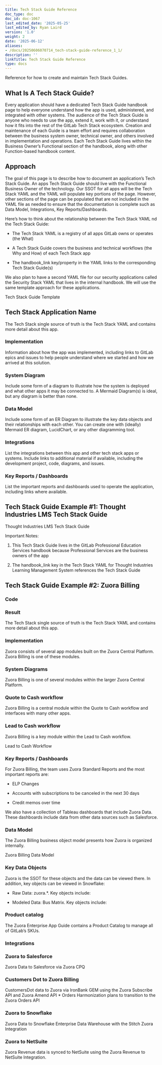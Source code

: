 ```yaml
---
title: Tech Stack Guide Reference
doc_type: doc
doc_id: doc-1067
last_edited_date: '2025-05-25'
last_edited_by: Ryan Laird
version: '1.0'
weight: 2
date: '2025-06-12'
aliases:
- /docs/20250606070714_tech-stack-guide-reference_1_1/
description: ''
linkTitle: Tech Stack Guide Reference
type: docs
---
```


Reference for how to create and maintain Tech Stack Guides.

## What Is A Tech Stack Guide?

<!-- Unsupported block type: quote -->

Every application should have a dedicated Tech Stack Guide handbook page to help everyone understand how the app is used, administered, and integrated with other systems. The audience of the Tech Stack Guide is anyone who needs to use the app, extend it, work with it, or understand how it fits into the rest of the GitLab Tech Stack ecosystem. Creation and maintenance of each Guide is a team effort and requires collaboration between the business system owner, technical owner, and others involved in implementation and operations. Each Tech Stack Guide lives within the Business Owner’s Functional section of the handbook, along with other Function-based handbook content.

## Approach

The goal of this page is to describe how to document an application’s Tech Stack Guide. An apps Tech Stack Guide should live with the Functional Business Owner of the technology. Our SSOT for all apps will be the Tech Stack YAML and the YAML will populate key portions of the page. However, other sections of the page can be populated that are not included in the YAML file as needed to ensure that the documentation is complete such as Data Model, Integrations, Key Reports/Dashboards.

Here’s how to think about the relationship between the Tech Stack YAML nd the Tech Stack Guide:

- The Tech Stack YAML is a registry of all apps GitLab owns or operates (the What)

- A Tech Stack Guide covers the business and technical workflows (the Why and How) of each Tech Stack app

- The handbook_link key/property in the YAML links to the corresponding Tech Stack Guide(s)

We also plan to have a second YAML file for our security applications called the Security Stack YAML that lives in the internal handbook. We will use the same template approach for these applications.

Tech Stack Guide Template

## Tech Stack Application Name

The Tech Stack single source of truth is the Tech Stack YAML and contains more detail about this app.

<!-- Unsupported block type: code -->

### Implementation

Information about how the app was implemented, including links to GitLab epics and issues to help people understand where we started and how we arrived at this solution.

### System Diagram

Include some form of a diagram to illustrate how the system is deployed and what other apps it may be connected to. A Mermaid Diagram(s) is ideal, but any diagram is better than none.

### Data Model

Include some form of an ER Diagram to illustrate the key data objects and their relationships with each other. You can create one with (ideally) Mermaid ER diagram, LucidChart, or any other diagramming tool.

### Integrations

List the integrations between this app and other tech stack apps or systems. Include links to additional material if available, including the development project, code, diagrams, and issues.

### Key Reports / Dashboards

List the important reports and dashboards used to operate the application, including links where available.

## Tech Stack Guide Example #1: Thought Industries LMS Tech Stack Guide

Thought Industries LMS Tech Stack Guide

Important Notes:

1. This Tech Stack Guide lives in the GitLab Professional Education Services handbook because Professional Services are the business owners of the app

1. The handbook_link key in the Tech Stack YAML for Thought Industries Learning Management System references the Tech Stack Guide

## Tech Stack Guide Example #2: Zuora Billing

### Code

<!-- Unsupported block type: code -->

### Result

The Tech Stack single source of truth is the Tech Stack YAML and contains more detail about this app.

### Implementation

Zuora consists of several app modules built on the Zuora Central Platform. Zuora Billing is one of these modules.

### System Diagrams

Zuora Billing is one of several modules within the larger Zuora Central Platform.

### Quote to Cash workflow

Zuora Billing is a central module within the Quote to Cash workflow and interfaces with many other apps.

<!-- Unsupported block type: code -->

### Lead to Cash workflow

Zuora Billing is a key module within the Lead to Cash workflow.

<!-- Unsupported block type: image -->

Lead to Cash Workflow

### Key Reports / Dashboards

For Zuora Billing, the team uses Zuora Standard Reports and the most important reports are:

- ELP Changes

- Accounts with subscriptions to be canceled in the next 30 days

- Credit memos over time

We also have a collection of Tableau dashboards that include Zuora Data. These dashboards include data from other data sources such as Salesforce.

### Data Model

The Zuora Billing business object model presents how Zuora is organized internally.

<!-- Unsupported block type: image -->

Zuora Billing Data Model

### Key Data Objects

Zuora is the SSOT for these objects and the data can be viewed there. In addition, key objects can be viewed in Snowflake:

- Raw Data: zuora.*. Key objects include: 

- Modeled Data: Bus Matrix. Key objects include: 

### Product catalog

The Zuora Enterprise App Guide contains a Product Catalog to manage all of GitLab’s SKUs.

### Integrations

<!-- Unsupported block type: code -->

### Zuora to Salesforce

Zuora Data to Salesforce via Zuora CPQ

### Customers Dot to Zuora Billing

CustomersDot data to Zuora via IronBank GEM using the Zuora Subscribe API and Zuora Amend API * Orders Harmonization plans to transition to the Zuora Orders API

### Zuora to Snowflake

Zuora Data to Snowflake Enterprise Data Warehouse with the Stitch Zuora Integration

### Zuora to NetSuite

Zuora Revenue data is synced to NetSuite using the Zuora Revenue to NetSuite Integration.
